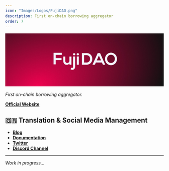 ```yaml
---
icon: "Images/Logos/FujiDAO.png"
description: First on-chain borrowing aggregator
order: 7
---
```


![](../Images/Covers/FujiDAO.png)

_First on-chain borrowing aggregator._

[**Official Website**](https://www.fujidao.org/#/)

## 🇬🇷 Translation & Social Media Management

- [**Blog**](https://medium.com/fuji-dao-greek)
- [**Documentation**](https://docs.fujidao.org/v/greek)
- [**Twitter**](https://twitter.com/FujiDAO_GR)
- [**Discord Channel**](https://discord.gg/fujidao)

---

_Work in progress..._

